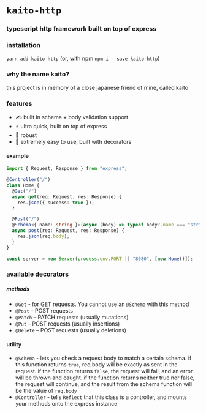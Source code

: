 # `kaito-http`

### typescript http framework built on top of express

### installation

`yarn add kaito-http` (or, with npm `npm i --save kaito-http`)

### why the name kaito?

this project is in memory of a close japanese friend of mine, called kaito

### features

- ✍ built in schema + body validation support
- ⚡ ultra quick, built on top of express
- 💪 robust
- 💨 extremely easy to use, built with decorators

#### example

```ts
import { Request, Response } from "express";

@Controller("/")
class Home {
  @Get("/")
  async get(req: Request, res: Response) {
    res.json({ success: true });
  }

  @Post("/")
  @Schema<{ name: string }>(async (body) => typeof body?.name === "string")
  async post(req: Request, res: Response) {
    res.json(req.body);
  }
}

const server = new Server(process.env.PORT || "8080", [new Home()]);
```

### available decorators

##### methods

- `@Get` - for GET requests. You cannot use an `@Schema` with this method
- `@Post` – POST requests
- `@Patch` – PATCH requests (usually mutations)
- `@Put` – POST requests (usually insertions)
- `@Delete` – POST requests (usually deletions)

#### utility

- `@Schema` - lets you check a request body to match a certain schema. if this function returns `true`, req.body will be exactly as sent in the request. if the function returns `false`, the request will fail, and an error will be thrown and caught. if the function returns neither true nor false, the request will continue, and the result from the schema function will be the value of `req.body`
- `@Controller` - tells `Reflect` that this class is a controller, and mounts your methods onto the express instance
